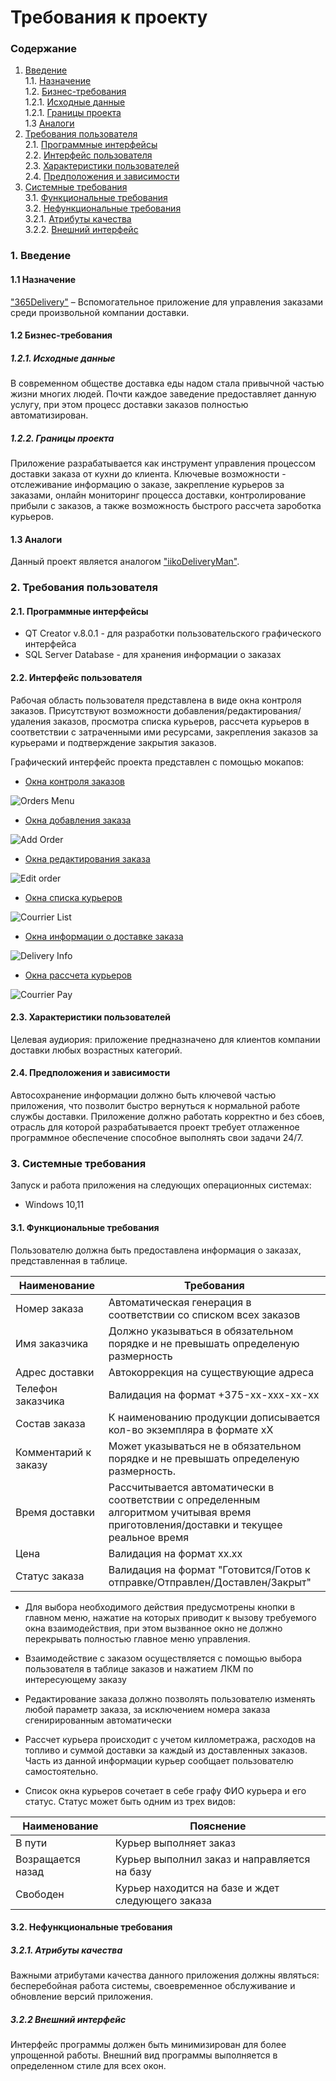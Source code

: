 # Требования к проекту
### Содержание
1. [Введение](#1) <br>
  1.1. [Назначение](#1.1) <br>
  1.2. [Бизнес-требования](#1.2) <br>
      1.2.1. [Исходные данные](#1.2.1) <br>
      1.2.1. [Границы проекта](#1.2.1) <br>
  1.3 [Аналоги](#1.3) <br>
2. [Требования пользователя](#2) <br>
  2.1. [Программные интерфейсы](#2.1) <br>
  2.2. [Интерфейс пользователя](#2.2) <br>
  2.3. [Характеристики пользователей](#2.3) <br>
  2.4. [Предположения и зависимости](#2.4) <br>
3. [Системные требования](#3.) <br>
  3.1. [Функциональные требования](#3.1) <br>
  3.2. [Нефункциональные требования](#3.2) <br>
     3.2.1. [Атрибуты качества](#3.2.1) <br>
     3.2.2. [Внешний интерфейс](#3.2.2) <br>

### 1. Введение <a name="1"></a>
#### 1.1 Назначение <a name="1.1"></a>
["365Delivery"](https://github.com/mathews3s/365Delivery) – Вспомогательное приложение для управления заказами среди произвольной компании доставки.
#### 1.2 Бизнес-требования <a name="1.2"></a>
##### 1.2.1. Исходные данные <a name="1.2.1"></a>
В современном обществе доставка еды надом стала привычной частью жизни многих людей. Почти каждое заведение предоставляет данную услугу, при этом процесс доставки заказов полностью автоматизирован. 
##### 1.2.2. Границы проекта <a name="1.2.1"></a>
Приложение разрабатывается как инструмент управления процессом доставки заказа от кухни до клиента. Ключевые возможности - отслеживание информацию о заказе, закрепление курьеров за заказами, онлайн мониторинг процесса доставки, контролирование прибыли с заказов, а также возможность быстрого рассчета зароботка курьеров.
#### 1.3 Аналоги <a name="1.3"></a>
Данный проект является аналогом ["iikoDeliveryMan"](https://store.iiko.ru/iikodeliveryman).
### 2. Требования пользователя <a name="2"></a>
#### 2.1. Программные интерфейсы <a name="2.1"></a>
*	QT Creator v.8.0.1 - для разработки пользовательского графического интерфейса
*	SQL Server Database - для хранения информации о заказах

#### 2.2. Интерфейс пользователя <a name="2.2"></a>
Рабочая область пользователя представлена в виде окна контроля заказов. Присутствуют возможности добавления/редактирования/удаления заказов, просмотра списка курьеров, рассчета курьеров в соответствии с затраченными ими ресурсами, закрепления заказов за курьерами и подтверждение закрытия заказов.

Графический интерфейс проекта представлен с помощью мокапов:<a name="2.4"></a>
* [Окна контроля заказов](https://github.com/mathews3s/365Delivery/blob/main/Documentation/Project%20mockups/OrdersMenu.jpg)  

![Orders Menu](https://github.com/mathews3s/365Delivery/blob/main/Documentation/Project%20mockups/OrdersMenu.jpg)
* [Окна добавления заказа](https://github.com/mathews3s/365Delivery/blob/main/Documentation/Project%20mockups/AddOrder.jpg)

![Add Order](https://github.com/mathews3s/365Delivery/blob/main/Documentation/Project%20mockups/AddOrder.jpg)
* [Окна редактирования заказа](https://github.com/mathews3s/365Delivery/blob/main/Documentation/Project%20mockups/EditOrder.jpg)

![Edit order](https://github.com/mathews3s/365Delivery/blob/main/Documentation/Project%20mockups/EditOrder.jpg)
* [Окна списка курьеров](https://github.com/mathews3s/365Delivery/blob/main/Documentation/Project%20mockups/CourrierList.jpg)

![Courrier List](https://github.com/mathews3s/365Delivery/blob/main/Documentation/Project%20mockups/CourrierList.jpg)

* [Окна информации о доставке заказа](https://github.com/mathews3s/365Delivery/blob/main/Documentation/Project%20mockups/OrderInfo.jpg)

![Delivery Info](https://github.com/mathews3s/365Delivery/blob/main/Documentation/Project%20mockups/OrderInfo.jpg)

* [Окна рассчета курьеров](https://github.com/mathews3s/365Delivery/blob/main/Documentation/Project%20mockups/CourierPay.jpg)

![Courrier Pay](https://github.com/mathews3s/365Delivery/blob/main/Documentation/Project%20mockups/CourierPay.jpg)

#### 2.3. Характеристики пользователей <a name="2.3"></a>
Целевая аудиория:
приложение предназначено для клиентов компании доставки любых возрастных категорий.
#### 2.4. Предположения и зависимости <a name="2.4"></a>
Автосохранение информации должно быть ключевой частью приложения, что позволит быстро вернуться к нормальной работе службы доставки.
Приложение должно работать корректно и без сбоев, отрасль для которой разрабатывается проект требует отлаженное программное обеспечение способное выполнять свои задачи 24/7.
### 3. Системные требования <a name="3"></a>
Запуск и работа приложения на следующих операционных системах:
* Windows 10,11
#### 3.1. Функциональные требования <a name="3.1"></a>
Пользователю должна быть предоставлена информация о заказах, представленная в таблице.

Наименование | Требования
--- | ---
Номер заказа | Автоматическая генерация в соответствии со списком всех заказов
Имя заказчика | Должно указываться в обязательном порядке и не превышать определеную размерность
Адрес доставки | Автокоррекция на существующие адреса
Телефон заказчика | Валидация на формат +375-xx-xxx-xx-xx
Состав заказа| К наименованию продукции дописывается кол-во экземпляра в формате xX
Комментарий к заказу | Может указываться не в обязательном порядке и не превышать определеную размерность.
Время доставки | Рассчитывается автоматически в соответствии с определенным алгоритмом учитывая время приготовления/доставки и текущее реальное время
Цена | Валидация на формат xx.xx
Статус заказа | Валидация на формат "Готовится/Готов к отправке/Отправлен/Доставлен/Закрыт"

* Для выбора необходимого действия предусмотрены кнопки в главном меню, нажатие на которых приводит к вызову требуемого окна взаимодействия, при этом вызванное окно не должно перекрывать полностью главное меню управления.

* Взаимодействие с заказом осуществляется с помощью выбора пользователя в таблице заказов и нажатием ЛКМ по интересующему заказу

* Редактирование заказа должно позволять пользователю изменять любой параметр заказа, за исключением номера заказа сгенирированным автоматически

* Рассчет курьера происходит с учетом киллометража, расходов на топливо и суммой доставки за каждый из доставленных заказов. Часть из данной информации курьер сообщает пользователю самостоятельно.

* Список окна курьеров сочетает в себе графу ФИО курьера и его статус. Статус может быть одним из трех видов:

Наименование | Пояснение
--- | ---
В пути | Курьер выполняет заказ
Возращается назад | Курьер выполнил заказ и направляется на базу
Свободен | Курьер находится на базе и ждет следующего заказа

#### 3.2. Нефункциональные требования <a name="3.2"></a>
##### 3.2.1. Атрибуты качества <a name="3.2.1"></a>
Важными атрибутами качества данного приложения должны являться: бесперебойная работа системы, своевременное обслуживание и обновление версий приложения. <br/>
##### 3.2.2 Внешний интерфейс <a name="3.2.2"></a>
Интерфейс программы должен быть минимизирован для более упрощенной работы. Внешний вид программы выполняется в определенном стиле для всех окон.
